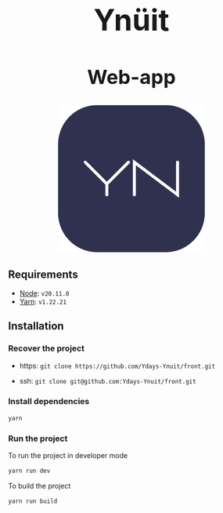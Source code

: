 <div align="center">
    <h1 style="font-size: 60px">Ynüit</h1>
    <h2 style="font-size: 40px">Web-app</h1>
    <img src="/src/assets/logo.png" alt="logo" style="max-height: 300px">
</div>

## Requirements

- [Node](https://nodejs.org/en): ```v20.11.0```
- [Yarn](https://classic.yarnpkg.com/lang/en/docs/install/#windows-stable): ```v1.22.21```

## Installation

### Recover the project

- https: ```git clone https://github.com/Ydays-Ynuit/front.git```

- ssh: ```git clone git@github.com:Ydays-Ynuit/front.git```

### Install dependencies

```sh
yarn
```

### Run the project

To run the project in developer mode

```sh
yarn run dev
```

To build the project

```sh
yarn run build
```
